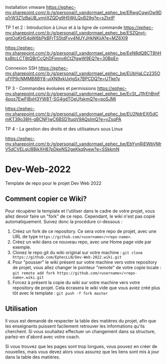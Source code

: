 Installation vmware 
https://ephec-my.sharepoint.com/:b:/g/personal/l_vandormael_ephec_be/ERwgCqwiOw9Dq1rW3Z1zBaUB_vmjiXZQDg9H5WjLQxB29g?e=sZtxtP

TP 1 et 2 : Introduction à Linux et à la ligne de commande 
https://ephec-my.sharepoint.com/:b:/g/personal/l_vandormael_ephec_be/ESZQnyt-gntOoKH54pW6bPkBFrTS5tdFvv4NUYJHkNKjiA?e=MZ6Xl9

https://ephec-my.sharepoint.com/:b:/g/personal/l_vandormael_ephec_be/EeN8dQ8CT8hHkxBtcLCT8tQBrCcQhDFimnv6CtZfgwW9EQ?e=30BpEn

Connexion SSH
https://ephec-my.sharepoint.com/:b:/g/personal/l_vandormael_ephec_be/EUbHaLCz235OufYP9cNMMB8BY8-ujXN9xkUxtgSx7BPCDQ?e=UTke1y

TP 3 - Commandes évoluées et permissions
https://ephec-my.sharepoint.com/:b:/g/personal/l_vandormael_ephec_be/EcSt_J1frEhBmF4pos7EwFIBxH3YW8T-SG4gdTOeUfskmQ?e=poSJMj

https://ephec-my.sharepoint.com/:b:/g/personal/l_vandormael_ephec_be/EU2NdrEXI5dCmKT39o38H-gBCNFIwC6BSD1tuqV9AQsImQ?e=yZsqPA

TP 4 - La gestion des droits et des utilisateurs sous Linux

https://ephec-my.sharepoint.com/:b:/g/personal/l_vandormael_ephec_be/EbYvnRiEWbVMrV5dCVELqU8BjkXH87pDkeNS2geKkq9yew?e=SSkkmN

# Dev-Web-2022
Template de repo pour le projet Dev Web 2022

## Comment copier ce Wiki? 

Pour récupérer le template et l'utiliser dans le cadre de votre projet, vous allez devoir faire un "fork" de ce repo.  Cependant, le wiki n'est pas copié automatiquement.  Suivez donc la procédure ci-dessous : 

1.  Créez un fork de ce repository.  Ce sera votre repo de projet, avec une URL de type `https://github.com/<username>/<repo-name>`.  
2.  Créez un wiki dans ce nouveau repo, avec une Home page vide par exemple. 
3.  Clonez le repo git du wiki original sur votre machine :  `git clone https://github.com/EphecLLN/Dev-Web-2022.wiki.git`
4.  Pour "pousser" le wiki présent sur votre machine vers votre repository de projet, vous allez changer le pointeur "remote" de votre copie locale : 
    `git remote add fork https://github.com/<username>/<repo-name>.wiki.git`
6.  Forcez à présent la copie du wiki sur votre machine vers votre repository de projet.  Cela écrasera le wiki vide que vous aviez créé plus tôt avec le template :   `git push -f fork master`

## Utilisation



Il vous est demandé de respecter la table des matières du projet, afin que les enseignants puissent facilement retrouver les informations qu'ils cherchent.  Si vous souhaitez effectuer un changement dans sa structure, parlez-en d'abord avec votre coach.  

Si vous trouvez que les pages sont trop longues, vous pouvez en créer de nouvelles, mais vous devez alors vous assurez que les liens sont mis à jour dans la table des matières.  
